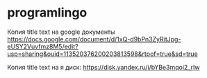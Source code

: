 # programlingo

Копия title text на google документы
https://docs.google.com/document/d/1xQ-d9bPn3ZyRitJpg-eUSY2Vuvfmz8M5/edit?usp=sharing&ouid=113520376200203813598&rtpof=true&sd=true

Копия title text на я диск:
https://disk.yandex.ru/i/bYBe3mqoi2_rIw
